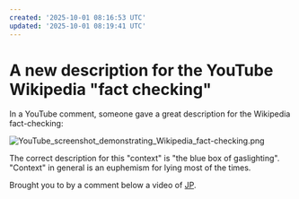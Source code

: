 ```yaml
---
created: '2025-10-01 08:16:53 UTC'
updated: '2025-10-01 08:19:41 UTC'
---
```


# A new description for the YouTube Wikipedia "fact checking"

In a YouTube comment, someone gave a great description for the Wikipedia fact-checking:

![YouTube_screenshot_demonstrating_Wikipedia_fact-checking.png](/files/ce94431fd8117f45)

The correct description for this "context" is "the blue box of gaslighting". "Context" in general is an euphemism for lying most of the times.

Brought you to by a comment below a video of [JP](https://www.youtube.com/watch?v=asSuUHaEE9k).

